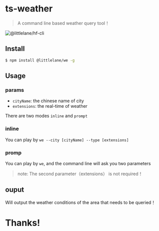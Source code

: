 # ts-weather

> A command line based weather query tool！

![@littlelane/hf-cli](https://img.shields.io/badge/npm-v0.4.0-brightgreen.svg)

## Install

```bash
$ npm install @littlelane/we -g
```

## Usage

### params

- `cityName`: the chinese name of city
- `extensions`: the real-time of weather

There are two modes `inline` and `prompt`

### inline

You can play by  `we --city [cityName] --type [extensions]`

### promp

You can play by `we`, and the command line will ask you two parameters

> note: The second parameter（extensions） is not required！

## ouput

Will output the weather conditions of the area that needs to be queried！

# Thanks!
